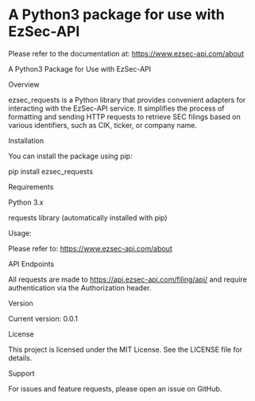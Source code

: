 # A Python3 package for use with EzSec-API

Please refer to the documentation at: https://www.ezsec-api.com/about

A Python3 Package for Use with EzSec-API

Overview

ezsec_requests is a Python library that provides convenient adapters for interacting with the EzSec-API service. It simplifies the process of formatting and sending HTTP requests to retrieve SEC filings based on various identifiers, such as CIK, ticker, or company name.

Installation

You can install the package using pip:

pip install ezsec_requests

Requirements

Python 3.x

requests library (automatically installed with pip)

Usage:

Please refer to: https://www.ezsec-api.com/about

API Endpoints

All requests are made to https://api.ezsec-api.com/filing/api/ and require authentication via the Authorization header.

Version

Current version: 0.0.1

License

This project is licensed under the MIT License. See the LICENSE file for details.

Support

For issues and feature requests, please open an issue on GitHub.


